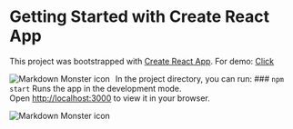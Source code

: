 # Getting Started with Create React App

This project was bootstrapped with [Create React App](https://github.com/facebook/create-react-app).  For demo: [Click](https://crypto-app-eight.vercel.app)


<img src="https://i.hizliresim.com/an2tdwu.png"
     alt="Markdown Monster icon"
     style="float: left; margin-right: 10px;" />
     
In the project directory, you can run: ### `npm start` Runs the app in the development mode.\
Open [http://localhost:3000](http://localhost:3000) to view it in your browser.
     
 <img src="https://i.hizliresim.com/gkladdw.png"
     alt="Markdown Monster icon"
     style="float: left; margin-right: 10px;" />
